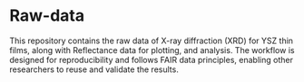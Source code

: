 # Raw-data
This repository contains the raw data of X-ray diffraction (XRD) for YSZ thin films, along with Reflectance data for plotting, and analysis. The workflow is designed for reproducibility and follows FAIR data principles, enabling other researchers to reuse and validate the results.
